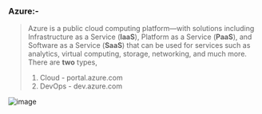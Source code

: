 ### Azure:-

 >Azure is a public cloud computing platform—with solutions including Infrastructure as a Service (**IaaS**), Platform as a Service (**PaaS**), and Software as a Service (**SaaS**) that can be used for services such as analytics, virtual computing, storage, networking, and much more. There are **two** types,
 >1. Cloud - portal.azure.com
 >2. DevOps - dev.azure.com



![image](https://user-images.githubusercontent.com/91359308/144390550-f2016adf-db91-4052-b672-872fb8bd651f.png)
